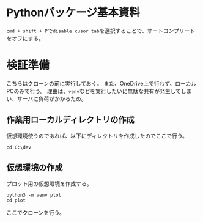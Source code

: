 # Pythonパッケージ基本資料

`cmd + shift + P`で`disable cusor tab`を選択することで、オートコンプリートをオフにする。

# 検証準備

こちらはクローンの前に実行しておく。
また、OneDrive上で行わず、ローカルPCのみで行う。
理由は、`venv`などを実行したいに無駄な共有が発生してしまい、サーバに負荷がかかるため。

## 作業用ローカルディレクトリの作成

仮想環境使うのであれば、以下にディレクトリを作成したのでここで行う。
```
cd C:\dev
```

## 仮想環境の作成
プロット用の仮想環境を作成する。
```
python3 -m venv plot
cd plot
```
ここでクローンを行う。
